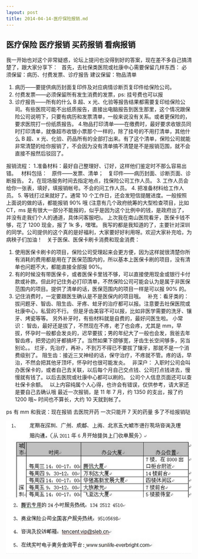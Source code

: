 ```yaml
---
layout: post
title: 2014-04-14-医疗保险报销.md
---
```


## 医疗保险 医疗报销 买药报销 看病报销

我一开始也对这个非常疑惑，论坛上提问也没得到好的答案，现在差不多自己搞清楚了，跟大家分享下：
 
首先，去社保类医院或社康中心需要保留几样东西：
必须保留：病历、付费发票、诊疗报告
建议保留：物品清单
1. 病历——要提供病历封面复印件及对应病情诊断页复印件给保险公司。
2. 付费发票——必须保留所有发生消费的发票，ps: 挂号费也可以报
3. 诊疗报告——所有的什么 B 超、x 光、化验等报告结果都需要复印给保险公司。有些医院可能不出纸质报告，直接出电脑报告到医生那里，这个情况跟保险公司说明下，只要有病历和发票清单，一般来说没有关系。或者更保险的，要求医院打一份纸质报告。
4.物品打印清单——在缴费时，最好要求收银员同时打印清单，就像超市收银小票那个一样的，除了挂号的不用打清单，其他什么 B 超、x 光、化验、药品所有的全部打出来。有了这个清单，保险公司就能非常清楚的给你报销了，不会因为没有清单搞不清楚是不是报销范围，就不会直接不报然后驳回了。

报销流程：
1.准备材料：最好自己整理好、订好，这样他们鉴定时不那么容易出错。
   材料包括：
   原件——发票、清单；
   复印件——病历封面、诊断页面、诊断报告。
2，在现场服务时间去指定地点，找保险公司工作人员。
3. 工作人员会给你一张表，填好，填报销帐号。不会的问工作人员。
4. 把准备材料给工作人员。
5. 等钱打过来就好了。通常 10 个工作日，还会发短信提醒进度。一般按照上面说的做的话，都能报销 90% 哦 (注意有几个政府统筹的大型检查项目，比如 CT，ms 是有很大一部分不能报的，似乎是因为这个比例中的钱，是政府出了，并没有走我们个人的通道，具体问客服吧)。
上次我在南山医院看牙，医保卡钱不够，花了 1200 现金，报了 1k 多，嘿嘿。
我写的都是我知道的了，主要针对深圳的同学。公司提供的这个真的是好福利，大家要好好利用呀。欢迎大家补充哈，为病秧子们加油！
  
关于医保、医保卡刷卡消费和现金消费：
1. 使用医保卡刷卡的项目，保险公司受理起来会更方便，因为这样就很清楚你所有消耗的费用都是用在了医保范围内的，所以基本上医保卡刷的项目，没有清单也问题不大，都能直接全部报 90%。
2. 有的时候没有带医保卡，或者医保卡里钱不够，可以直接使用现金或银行卡付款或补款。但此时记住务必打印清单，不然保险公司可能会认为是属于非医保范围内的项目。提供了清单的话，医保范围内的项目一样是可以报 90% 的。
3. 记住消费时，一定要跟医生确认是不是医保内的项目哦。
 
补充：看牙类的：
拔问题牙、智齿、阻生齿、牙疼、蛀牙的治疗都可以报。注意要去社保医院或社康中心，私营的不行。
但是牙齿美容不可以报，比如非医学需要的洗牙、镶牙、烤瓷等等。
另外补牙时，有些材料就是自费的，最好问医生啦。
小常识：
智齿，最好还是拔了，不然现在不疼，老了也会疼，尤其是 mm，早拔，怀孕时一般都会发炎的，迟早要拔；男的年纪大了一般也会发，我爸去年智齿疼，把旁边的牙都搞坏了。当然如果下颌够宽，牙齿生长空间够多，另当别论。。
烂牙，先治疗，再补，不到万不得已不要拔了镶牙，那就不是一个消费级别了。
阻生齿：接近三叉神经的话，保守治疗，不疼就不管。疼的话，早治，不然会把其他牙顶坏，怀孕时也很可能发炎。
 
非深户：
入职时公司会叫办医保卡的，或者自己去关联，以后每个月自己交点钱、公司打点钱进去，慢慢就有钱了。以后去医院或社康中心都可以刷的。
公司个人信息页面还可以查社保卡余额。
 
以上内容纯属个人心得，也许会有错误，仅供参考，请大家还是要自己去确认哦
最近一次报销，是 11 年 7 月，约 1350 的支出，报了约 1200 哦~ 时间也不算长，大约 10 天就到帐了。

ps 有 mm 和我说：现在报销 去医院开药 一次只能开 7 天的药量 多了不给报销哒

![腾讯报销地址信息1](/attachments/2014-04-14-医疗保险1.jpg)
![腾讯报销地址信息2](/attachments/2014-04-14-医疗保险2.jpg)